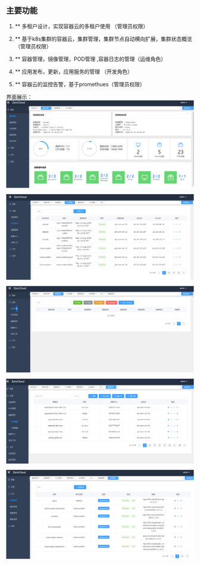 
## 主要功能

1. ** 多租户设计，实现容器云的多租户使用 （管理员权限）

2. ** 基于k8s集群的容器云，集群管理，集群节点自动横向扩展，集群状态概览 （管理员权限）

3. ** 容器管理，镜像管理，POD管理 ,容器日志的管理（运维角色）

4. ** 应用发布，更新，应用服务的管理 （开发角色）

5. ** 容器云的监控告警，基于promethues（管理员权限）

界面展示：
![image](https://github.com/EthanSun2019/ContainerManager/blob/master/b0999dc299f2dd08d66cde90b59a6ed.png)

![image](https://github.com/EthanSun2019/ContainerManager/blob/master/53c3747e65ab9ca82c1909d588432ea.png)

![image](https://github.com/EthanSun2019/ContainerManager/blob/master/0123ba3a97e25faf9c40f6c31c9b6de.png)

![image](https://github.com/EthanSun2019/ContainerManager/blob/master/99cfdf45f05e1ad84c30596fa3ae502.png)

![image](https://github.com/EthanSun2019/ContainerManager/blob/master/9f1a531d348ea6882bcbb01721b9f8d.png)


